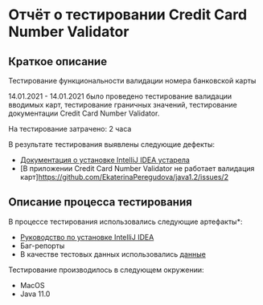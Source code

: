 # Отчёт о тестировании Credit Card Number Validator

## Краткое описание
Тестирование функциональности валидации номера банковской карты

14.01.2021 - 14.01.2021 было проведено тестирование валидации вводимых карт, тестирование граничных значений, тестирование документации Credit Card Number Validator.

На тестирование затрачено: 2 часа

В результате тестирования выявлены следующие дефекты:
* [Документация о установке IntelliJ IDEA устарела](https://github.com/EkaterinaPeregudova/java1.2/issues/1)
* [В приложении Credit Card Number Validator не работает валидация карт]https://github.com/EkaterinaPeregudova/java1.2/issues/2

## Описание процесса тестирования

В процессе тестирования использовались следующие артефакты*:
*  [Руководство по установке IntelliJ IDEA](https://github.com/netology-code/javaqa-homeworks/blob/master/intro/idea.md)
*  Баг-репорты
*  В качестве тестовых данных использовались [данные](https://www.kobzarev.com/other/testoviye-nomera-kreditnyh-kart/)

Тестирование производилось в следующем окружении:
* MacOS
* Java 11.0
